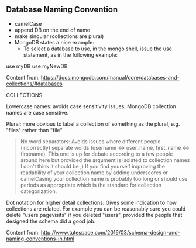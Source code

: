 
## Database Naming Convention
* camelCase
* append DB on the end of name
* make singular (collections are plural)
* MongoDB states a nice example:
    * To select a database to use, in the mongo shell, issue the use <db> statement, as in the following example:

use myDB
use myNewDB

Content from: https://docs.mongodb.com/manual/core/databases-and-collections/#databases

COLLECTIONS

Lowercase names: avoids case sensitivity issues, MongoDB collection names are case sensitive.

Plural: more obvious to label a collection of something as the plural, e.g. "files" rather than "file"

>No word separators: Avoids issues where different people (incorrectly) separate words (username <-> user_name, first_name <->
firstname). This one is up for debate according to a few people
around here but provided the argument is isolated to collection names I don't think it should be ;) If you find yourself improving the
readability of your collection name by adding underscores or
camelCasing your collection name is probably too long or should use
periods as appropriate which is the standard for collection
categorization.

Dot notation for higher detail collections: Gives some indication to how collections are related. For example you can be reasonably sure you could delete "users.pagevisits" if you deleted "users", provided the people that designed the schema did a good job.

Content from: http://www.tutespace.com/2016/03/schema-design-and-naming-conventions-in.html
